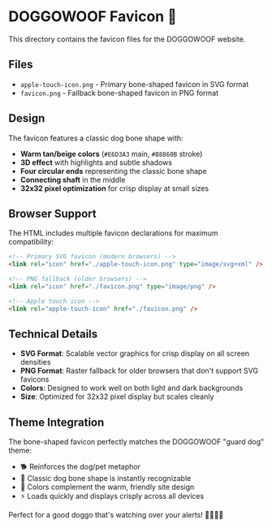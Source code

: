 # DOGGOWOOF Favicon 🦴

This directory contains the favicon files for the DOGGOWOOF website.

## Files

- `apple-touch-icon.png` - Primary bone-shaped favicon in SVG format
- `favicon.png` - Fallback bone-shaped favicon in PNG format

## Design

The favicon features a classic dog bone shape with:
- **Warm tan/beige colors** (`#E6D3A3` main, `#B8860B` stroke)
- **3D effect** with highlights and subtle shadows
- **Four circular ends** representing the classic bone shape
- **Connecting shaft** in the middle
- **32x32 pixel optimization** for crisp display at small sizes

## Browser Support

The HTML includes multiple favicon declarations for maximum compatibility:

```html
<!-- Primary SVG favicon (modern browsers) -->
<link rel="icon" href="./apple-touch-icon.png" type="image/svg+xml" />

<!-- PNG fallback (older browsers) -->
<link rel="icon" href="./favicon.png" type="image/png" />

<!-- Apple touch icon -->
<link rel="apple-touch-icon" href="./favicon.png" />
```

## Technical Details

- **SVG Format**: Scalable vector graphics for crisp display on all screen densities
- **PNG Format**: Raster fallback for older browsers that don't support SVG favicons
- **Colors**: Designed to work well on both light and dark backgrounds
- **Size**: Optimized for 32x32 pixel display but scales cleanly

## Theme Integration

The bone-shaped favicon perfectly matches the DOGGOWOOF "guard dog" theme:
- 🐕 Reinforces the dog/pet metaphor
- 🦴 Classic dog bone shape is instantly recognizable
- 🎨 Colors complement the warm, friendly site design
- ⚡ Loads quickly and displays crisply across all devices

Perfect for a good doggo that's watching over your alerts! 🚨🐕‍🦺🚨
